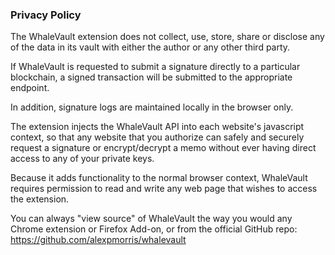 ### Privacy Policy

The WhaleVault extension does not collect, use, store, share or disclose any of the data in its vault with either the author or any other third party.  

If WhaleVault is requested to submit a signature directly to a particular blockchain, a signed transaction will be submitted to the appropriate endpoint.

In addition, signature logs are maintained locally in the browser only.

The extension injects the WhaleVault API into each website's javascript context, 
so that any website that you authorize can safely and securely request 
a signature or encrypt/decrypt a memo without ever having direct access to any of your private keys.

Because it adds functionality to the normal browser context, WhaleVault requires permission to read and write any web page that wishes to access the extension. 

You can always "view source" of WhaleVault the way you would any Chrome extension or Firefox Add-on, or from the official GitHub repo: https://github.com/alexpmorris/whalevault
